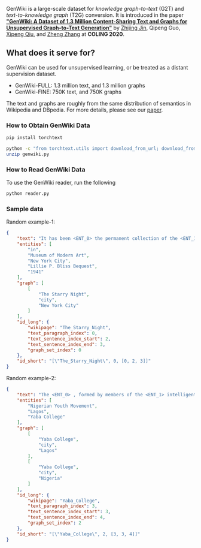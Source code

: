 
GenWiki is a large-scale dataset for *knowledge graph-to-text* (G2T) and *text-to-knowledge graph* (T2G) conversion. It is introduced in the paper [**"GenWiki: A Dataset of 1.3 Million Content-Sharing Text and Graphs for Unsupervised Graph-to-Text Generation"**](https://www.aclweb.org/anthology/2020.coling-main.217.pdf) by [Zhijing Jin](zhijing-jin.com), Qipeng Guo, [Xipeng Qiu](https://xpqiu.github.io/en.html), and [Zheng Zhang](https://shanghai.nyu.edu/academics/faculty/directory/zheng-zhang) at **COLING 2020**.

## What does it serve for?

GenWiki can be used for unsupervised learning, or be treated as a distant supervision dataset.

- GenWiki-FULL: 1.3 million text, and 1.3 million graphs
- GenWiki-FINE: 750K text, and 750K graphs

The text and graphs are roughly from the same distribution of semantics in Wikipedia and DBpedia. For more details, please see our [paper](https://www.aclweb.org/anthology/2020.coling-main.217.pdf).
 
### How to Obtain GenWiki Data
```bash
pip install torchtext

python -c "from torchtext.utils import download_from_url; download_from_url('https://drive.google.com/uc?id=19IRK07e7RTKGUqTyNTEigECWAMIMgFav&export=download', root='.')"
unzip genwiki.py
```

### How to Read GenWiki Data
To use the GenWiki reader, run the following
```bash
python reader.py
```


### Sample data
Random example-1:

```json
{
    "text": "It has been <ENT_0> the permanent collection of the <ENT_1> <ENT_0> <ENT_2> since <ENT_4> , acquired through the <ENT_3> .",
    "entities": [
        "in",
        "Museum of Modern Art",
        "New York City",
        "Lillie P. Bliss Bequest",
        "1941"
    ],
    "graph": [
        [
            "The Starry Night",
            "city",
            "New York City"
        ]
    ],
    "id_long": {
        "wikipage": "The_Starry_Night",
        "text_paragraph_index": 0,
        "text_sentence_index_start": 2,
        "text_sentence_index_end": 3,
        "graph_set_index": 0
    },
    "id_short": "[\"The_Starry_Night\", 0, [0, 2, 3]]"
}
```
Random example-2:
```json
{
    "text": "The <ENT_0> , formed by members of the <ENT_1> intelligentsia who were protesting the plan for <ENT_2> , soon became an important nationalist organization .",
    "entities": [
        "Nigerian Youth Movement",
        "Lagos",
        "Yaba College"
    ],
    "graph": [
        [
            "Yaba College",
            "city",
            "Lagos"
        ],
        [
            "Yaba College",
            "city",
            "Nigeria"
        ]
    ],
    "id_long": {
        "wikipage": "Yaba_College",
        "text_paragraph_index": 3,
        "text_sentence_index_start": 3,
        "text_sentence_index_end": 4,
        "graph_set_index": 2
    },
    "id_short": "[\"Yaba_College\", 2, [3, 3, 4]]"
}
```